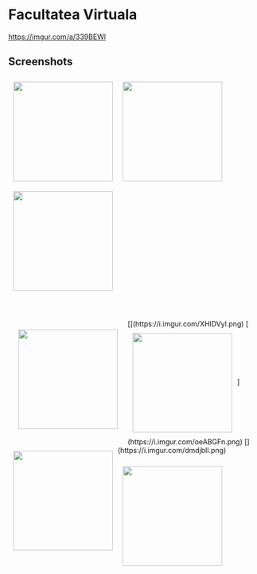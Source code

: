 # Facultatea Virtuala

https://imgur.com/a/339BEWl

## Screenshots

[<img src="https://i.imgur.com/gkLl9gq.png" align="left"
width="200"
    hspace="10" vspace="10">](https://i.imgur.com/gkLl9gq.png)
[<img src="https://i.imgur.com/IVg59UC.png" align="center"
width="200"
    hspace="10" vspace="10">](https://i.imgur.com/IVg59UC.png)
[<img src="https://i.imgur.com/wcluQPg.jpg" align="center"
width="200"
    hspace="10" vspace="10">](https://i.imgur.com/wcluQPg.jpg)
    
<br>
<br>
[<img src="https://i.imgur.com/XHlDVyl.png" align="left"
width="200"
    hspace="20" vspace="20" >](https://i.imgur.com/XHlDVyl.png)    
[<img src="https://i.imgur.com/oeABGFn.png" align="center"
width="200"
   hspace="10" vspace="10" >](https://i.imgur.com/oeABGFn.png)    
[<img src="https://i.imgur.com/dmdjbIl.png" align="left"
width="200"
    hspace="10" vspace="10">](https://i.imgur.com/dmdjbIl.png)  
    
[<img src="https://i.imgur.com/RZV77fn.png" align="left"
width="200"
    hspace="10" vspace="10" >](https://i.imgur.com/RZV77fn.png)  

